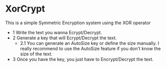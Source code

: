 # XorCrypt
This is a simple Symmetric Encryption system using the XOR operator

- 1 Write the text you wanna Ecrypt/Decrypt.
- 2 Generate a key that will Ecrypt/Decrypt the text.
     - 2.1 You can generate an AutoSize key or define the size manually. I really recommend to use the AutoSize feature if you don't know the size of the text.
- 3 Once you have the key, you just have to Encrypt/Decrypt the text.
